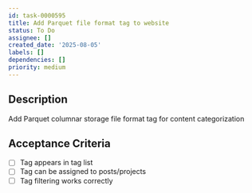 ```yaml
---
id: task-0000595
title: Add Parquet file format tag to website
status: To Do
assignee: []
created_date: '2025-08-05'
labels: []
dependencies: []
priority: medium
---
```


## Description

Add Parquet columnar storage file format tag for content categorization

## Acceptance Criteria

- [ ] Tag appears in tag list
- [ ] Tag can be assigned to posts/projects
- [ ] Tag filtering works correctly

